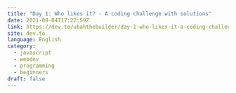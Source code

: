 ```yaml
---
title: "Day 1: Who likes it? - A coding challenge with solutions"
date: 2021-08-04T17:22:59Z
link: https://dev.to/ubahthebuilder/day-1-who-likes-it-a-coding-challenge-with-solutions-5cfo?utm_medium=RSS&utm_source=news.12bit.vn
site: dev.to
language: English
category:
  - javascript
  - webdev
  - programming
  - beginners
draft: false
---
```

